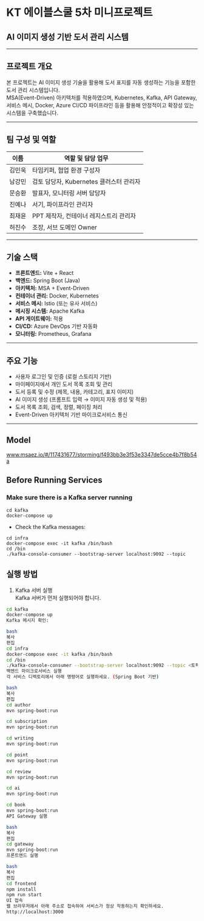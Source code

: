 # KT 에이블스쿨 5차 미니프로젝트  
## AI 이미지 생성 기반 도서 관리 시스템

---

## 프로젝트 개요  
본 프로젝트는 AI 이미지 생성 기술을 활용해 도서 표지를 자동 생성하는 기능을 포함한 도서 관리 시스템입니다.  
MSA(Event-Driven) 아키텍처를 적용하였으며, Kubernetes, Kafka, API Gateway, 서비스 메시, Docker, Azure CI/CD 파이프라인 등을 활용해 안정적이고 확장성 있는 시스템을 구축했습니다.

---

## 팀 구성 및 역할

| 이름    | 역할 및 담당 업무                         |
|---------|-----------------------------------------|
| 김민욱  | 타임키퍼, 협업 환경 구성자              |
| 남강민  | 검토 담당자, Kubernetes 클러스터 관리자 |
| 문승환  | 발표자, 모니터링 서버 담당자             |
| 진예나  | 서기, 파이프라인 관리자                  |
| 최재윤  | PPT 제작자, 컨테이너 레지스트리 관리자   |
| 허진수  | 조장, 서브 도메인 Owner                  |

---

## 기술 스택

- **프론트엔드:** Vite + React  
- **백엔드:** Spring Boot (Java)  
- **아키텍처:** MSA + Event-Driven  
- **컨테이너 관리:** Docker, Kubernetes  
- **서비스 메시:** Istio (또는 유사 서비스)  
- **메시징 시스템:** Apache Kafka  
- **API 게이트웨이:** 적용  
- **CI/CD:** Azure DevOps 기반 자동화  
- **모니터링:** Prometheus, Grafana  

---

## 주요 기능

- 사용자 로그인 및 인증 (로컬 스토리지 기반)  
- 마이페이지에서 개인 도서 목록 조회 및 관리  
- 도서 등록 및 수정 (제목, 내용, 카테고리, 표지 이미지)  
- AI 이미지 생성 (프롬프트 입력 → 이미지 자동 생성 및 적용)  
- 도서 목록 조회, 검색, 정렬, 페이징 처리  
- Event-Driven 아키텍처 기반 마이크로서비스 통신  

---

## Model
www.msaez.io/#/117431677/storming/f493bb3e3f53e3347de5cce4b7f8b54a


## Before Running Services
### Make sure there is a Kafka server running
```
cd kafka
docker-compose up
```
- Check the Kafka messages:
```
cd infra
docker-compose exec -it kafka /bin/bash
cd /bin
./kafka-console-consumer --bootstrap-server localhost:9092 --topic
```

## 실행 방법

1. Kafka 서버 실행  
Kafka 서버가 먼저 실행되어야 합니다.
```bash
cd kafka
docker-compose up
Kafka 메시지 확인:

bash
복사
편집
cd infra
docker-compose exec -it kafka /bin/bash
cd /bin
./kafka-console-consumer --bootstrap-server localhost:9092 --topic <토픽명>
백엔드 마이크로서비스 실행
각 서비스 디렉토리에서 아래 명령어로 실행하세요. (Spring Boot 기반)

bash
복사
편집
cd author
mvn spring-boot:run

cd subscription
mvn spring-boot:run

cd writing
mvn spring-boot:run

cd point
mvn spring-boot:run

cd review
mvn spring-boot:run

cd ai
mvn spring-boot:run

cd book
mvn spring-boot:run
API Gateway 실행

bash
복사
편집
cd gateway
mvn spring-boot:run
프론트엔드 실행

bash
복사
편집
cd frontend
npm install
npm run start
UI 접속
웹 브라우저에서 아래 주소로 접속하여 서비스가 정상 작동하는지 확인하세요.
http://localhost:3000
